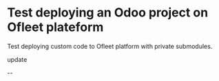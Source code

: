 # Test deploying an Odoo project on Ofleet plateform

Test deploying custom code to Ofleet platform with private submodules.

update

--

